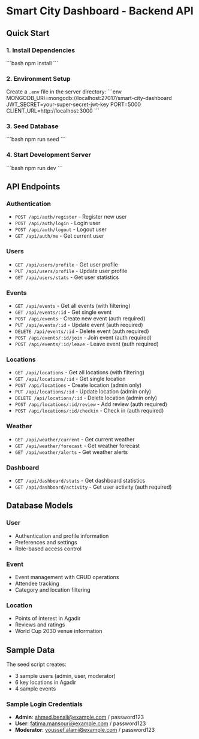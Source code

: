 # Smart City Dashboard - Backend API

## Quick Start

### 1. Install Dependencies
\`\`\`bash
npm install
\`\`\`

### 2. Environment Setup
Create a `.env` file in the server directory:
\`\`\`env
MONGODB_URI=mongodb://localhost:27017/smart-city-dashboard
JWT_SECRET=your-super-secret-jwt-key
PORT=5000
CLIENT_URL=http://localhost:3000
\`\`\`

### 3. Seed Database
\`\`\`bash
npm run seed
\`\`\`

### 4. Start Development Server
\`\`\`bash
npm run dev
\`\`\`

## API Endpoints

### Authentication
- `POST /api/auth/register` - Register new user
- `POST /api/auth/login` - Login user
- `POST /api/auth/logout` - Logout user
- `GET /api/auth/me` - Get current user

### Users
- `GET /api/users/profile` - Get user profile
- `PUT /api/users/profile` - Update user profile
- `GET /api/users/stats` - Get user statistics

### Events
- `GET /api/events` - Get all events (with filtering)
- `GET /api/events/:id` - Get single event
- `POST /api/events` - Create new event (auth required)
- `PUT /api/events/:id` - Update event (auth required)
- `DELETE /api/events/:id` - Delete event (auth required)
- `POST /api/events/:id/join` - Join event (auth required)
- `POST /api/events/:id/leave` - Leave event (auth required)

### Locations
- `GET /api/locations` - Get all locations (with filtering)
- `GET /api/locations/:id` - Get single location
- `POST /api/locations` - Create location (admin only)
- `PUT /api/locations/:id` - Update location (admin only)
- `DELETE /api/locations/:id` - Delete location (admin only)
- `POST /api/locations/:id/review` - Add review (auth required)
- `POST /api/locations/:id/checkin` - Check in (auth required)

### Weather
- `GET /api/weather/current` - Get current weather
- `GET /api/weather/forecast` - Get weather forecast
- `GET /api/weather/alerts` - Get weather alerts

### Dashboard
- `GET /api/dashboard/stats` - Get dashboard statistics
- `GET /api/dashboard/activity` - Get user activity (auth required)

## Database Models

### User
- Authentication and profile information
- Preferences and settings
- Role-based access control

### Event
- Event management with CRUD operations
- Attendee tracking
- Category and location filtering

### Location
- Points of interest in Agadir
- Reviews and ratings
- World Cup 2030 venue information

## Sample Data

The seed script creates:
- 3 sample users (admin, user, moderator)
- 6 key locations in Agadir
- 4 sample events

### Sample Login Credentials
- **Admin**: ahmed.benali@example.com / password123
- **User**: fatima.mansouri@example.com / password123
- **Moderator**: youssef.alami@example.com / password123
